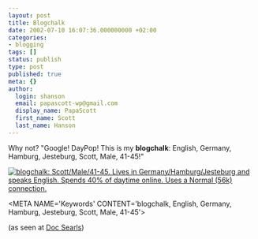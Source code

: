 ```yaml
---
layout: post
title: Blogchalk
date: 2002-07-10 16:07:36.000000000 +02:00
categories:
- blogging
tags: []
status: publish
type: post
published: true
meta: {}
author:
  login: shanson
  email: papascott-wp@gmail.com
  display_name: PapaScott
  first_name: Scott
  last_name: Hanson
---
```

<p>Why not? "Google! DayPop! This is my <b>blogchalk</b>: English, Germany, Hamburg, Jesteburg, Scott, Male, 41-45!"</p>
<p><a href="http://www.blogchalking.tk" target="bc"><img src="https://danpadua.kit.net/chalk1.gif" border="0" alt="blogchalk: Scott/Male/41-45. Lives in Germany/Hamburg/Jesteburg and speaks English. Spends 40% of daytime online. Uses a Normal (56k) connection." title="blogchalk: Scott/Male/41-45. Lives in Germany/Hamburg/Jesteburg and speaks English. Spends 40% of daytime online. Uses a Normal (56k) connection." /></a></p>
<p>&lt;META NAME='Keywords' CONTENT='blogchalk, English, Germany, Hamburg, Jesteburg, Scott, Male, 41-45'&gt;</p>
<p>(as seen at <a href="http://doc.weblogs.com/2002/07/09#itHadToOverhappen">Doc Searls</a>)</p>
